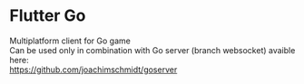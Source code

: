 # Flutter Go
Multiplatform client for Go game  
Can be used only in combination with Go server (branch websocket) avaible here:  
https://github.com/joachimschmidt/goserver
